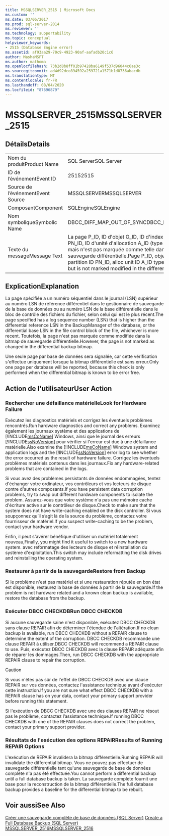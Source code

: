 ```yaml
---
title: MSSQLSERVER_2515 | Microsoft Docs
ms.custom: ''
ms.date: 03/06/2017
ms.prod: sql-server-2014
ms.reviewer: ''
ms.technology: supportability
ms.topic: conceptual
helpviewer_keywords:
- 2515 (Database Engine error)
ms.assetid: af93aa29-70c9-4923-90af-aafadb20c1c6
author: MashaMSFT
ms.author: mathoma
ms.openlocfilehash: 73b2d8b8ff01b97428ba6149f537d96044c6ae3c
ms.sourcegitcommit: ad4d92dce894592a259721a1571b1d8736abacdb
ms.translationtype: MT
ms.contentlocale: fr-FR
ms.lasthandoff: 08/04/2020
ms.locfileid: "87696879"
---
```

# <a name="mssqlserver_2515"></a><span data-ttu-id="b02f5-102">MSSQLSERVER_2515</span><span class="sxs-lookup"><span data-stu-id="b02f5-102">MSSQLSERVER_2515</span></span>
    
## <a name="details"></a><span data-ttu-id="b02f5-103">Détails</span><span class="sxs-lookup"><span data-stu-id="b02f5-103">Details</span></span>  
  
|||  
|-|-|  
|<span data-ttu-id="b02f5-104">Nom du produit</span><span class="sxs-lookup"><span data-stu-id="b02f5-104">Product Name</span></span>|<span data-ttu-id="b02f5-105">SQL Server</span><span class="sxs-lookup"><span data-stu-id="b02f5-105">SQL Server</span></span>|  
|<span data-ttu-id="b02f5-106">ID de l’événement</span><span class="sxs-lookup"><span data-stu-id="b02f5-106">Event ID</span></span>|<span data-ttu-id="b02f5-107">2515</span><span class="sxs-lookup"><span data-stu-id="b02f5-107">2515</span></span>|  
|<span data-ttu-id="b02f5-108">Source de l’événement</span><span class="sxs-lookup"><span data-stu-id="b02f5-108">Event Source</span></span>|<span data-ttu-id="b02f5-109">MSSQLSERVER</span><span class="sxs-lookup"><span data-stu-id="b02f5-109">MSSQLSERVER</span></span>|  
|<span data-ttu-id="b02f5-110">Composant</span><span class="sxs-lookup"><span data-stu-id="b02f5-110">Component</span></span>|<span data-ttu-id="b02f5-111">SQLEngine</span><span class="sxs-lookup"><span data-stu-id="b02f5-111">SQLEngine</span></span>|  
|<span data-ttu-id="b02f5-112">Nom symbolique</span><span class="sxs-lookup"><span data-stu-id="b02f5-112">Symbolic Name</span></span>|<span data-ttu-id="b02f5-113">DBCC_DIFF_MAP_OUT_OF_SYNC</span><span class="sxs-lookup"><span data-stu-id="b02f5-113">DBCC_DIFF_MAP_OUT_OF_SYNC</span></span>|  
|<span data-ttu-id="b02f5-114">Texte du message</span><span class="sxs-lookup"><span data-stu-id="b02f5-114">Message Text</span></span>|<span data-ttu-id="b02f5-115">La page P_ID, ID d'objet O_ID, ID d'index I_ID, ID de partition PN_ID, ID d'unité d'allocation A_ID (type TYPE) a été modifiée mais n'est pas marquée comme telle dans la bitmap de sauvegarde différentielle.</span><span class="sxs-lookup"><span data-stu-id="b02f5-115">Page P_ID, object ID O_ID, index ID I_ID, partition ID PN_ID, alloc unit ID A_ID type TYPE has been modified but is not marked modified in the differential backup bitmap.</span></span>|  
  
## <a name="explanation"></a><span data-ttu-id="b02f5-116">Explication</span><span class="sxs-lookup"><span data-stu-id="b02f5-116">Explanation</span></span>  
 <span data-ttu-id="b02f5-117">La page spécifiée a un numéro séquentiel dans le journal (LSN) supérieur au numéro LSN de référence différentiel dans le gestionnaire de sauvegarde de la base de données ou au numéro LSN de la base différentielle dans le bloc de contrôle des fichiers du fichier, selon celui qui est le plus récent.</span><span class="sxs-lookup"><span data-stu-id="b02f5-117">The page specified has a log sequence number (LSN) that is higher than the differential reference LSN in the BackupManager of the database, or the differential base LSN in the file control block of the file, whichever is more recent.</span></span> <span data-ttu-id="b02f5-118">Toutefois, la page n'est pas marquée comme modifiée dans la bitmap de sauvegarde différentielle.</span><span class="sxs-lookup"><span data-stu-id="b02f5-118">However, the page is not marked as changed in the differential backup bitmap.</span></span>  
  
 <span data-ttu-id="b02f5-119">Une seule page par base de données sera signalée, car cette vérification s'effectue uniquement lorsque la bitmap différentielle est sans erreur.</span><span class="sxs-lookup"><span data-stu-id="b02f5-119">Only one page per database will be reported, because this check is only performed when the differential bitmap is known to be error free.</span></span>  
  
## <a name="user-action"></a><span data-ttu-id="b02f5-120">Action de l'utilisateur</span><span class="sxs-lookup"><span data-stu-id="b02f5-120">User Action</span></span>  
  
### <a name="look-for-hardware-failure"></a><span data-ttu-id="b02f5-121">Rechercher une défaillance matérielle</span><span class="sxs-lookup"><span data-stu-id="b02f5-121">Look for Hardware Failure</span></span>  
 <span data-ttu-id="b02f5-122">Exécutez les diagnostics matériels et corrigez les éventuels problèmes rencontrés.</span><span class="sxs-lookup"><span data-stu-id="b02f5-122">Run hardware diagnostics and correct any problems.</span></span> <span data-ttu-id="b02f5-123">Examinez également les journaux système et des applications de [!INCLUDE[msCoName](../../includes/msconame-md.md)] Windows, ainsi que le journal des erreurs [!INCLUDE[ssNoVersion](../../includes/ssnoversion-md.md)] pour vérifier si l'erreur est due à une défaillance matérielle.</span><span class="sxs-lookup"><span data-stu-id="b02f5-123">Also examine the [!INCLUDE[msCoName](../../includes/msconame-md.md)] Windows system and application logs and the [!INCLUDE[ssNoVersion](../../includes/ssnoversion-md.md)] error log to see whether the error occurred as the result of hardware failure.</span></span> <span data-ttu-id="b02f5-124">Corrigez les éventuels problèmes matériels contenus dans les journaux.</span><span class="sxs-lookup"><span data-stu-id="b02f5-124">Fix any hardware-related problems that are contained in the logs.</span></span>  
  
 <span data-ttu-id="b02f5-125">Si vous avez des problèmes persistants de données endommagées, tentez d'échanger votre ordinateur, vos contrôleurs et vos lecteurs de disque contre d'autres composants.</span><span class="sxs-lookup"><span data-stu-id="b02f5-125">If you have persistent data corruption problems, try to swap out different hardware components to isolate the problem.</span></span> <span data-ttu-id="b02f5-126">Assurez-vous que votre système n'a pas une mémoire cache d'écriture active sur le contrôleur de disque.</span><span class="sxs-lookup"><span data-stu-id="b02f5-126">Check to make sure that the system does not have write-caching enabled on the disk controller.</span></span> <span data-ttu-id="b02f5-127">Si vous soupçonnez qu’il s’agit là de la source du problème, contactez votre fournisseur de matériel.</span><span class="sxs-lookup"><span data-stu-id="b02f5-127">If you suspect write-caching to be the problem, contact your hardware vendor.</span></span>  
  
 <span data-ttu-id="b02f5-128">Enfin, il peut s'avérer bénéfique d'utiliser un matériel totalement nouveau,</span><span class="sxs-lookup"><span data-stu-id="b02f5-128">Finally, you might find it useful to switch to a new hardware system.</span></span> <span data-ttu-id="b02f5-129">avec reformatage des lecteurs de disque et réinstallation du système d'exploitation.</span><span class="sxs-lookup"><span data-stu-id="b02f5-129">This switch may include reformatting the disk drives and reinstalling the operating system.</span></span>  
  
### <a name="restore-from-backup"></a><span data-ttu-id="b02f5-130">Restaurer à partir de la sauvegarde</span><span class="sxs-lookup"><span data-stu-id="b02f5-130">Restore from Backup</span></span>  
 <span data-ttu-id="b02f5-131">Si le problème n'est pas matériel et si une restauration réputée en bon état est disponible, restaurez la base de données à partir de la sauvegarde.</span><span class="sxs-lookup"><span data-stu-id="b02f5-131">If the problem is not hardware related and a known clean backup is available, restore the database from the backup.</span></span>  
  
### <a name="run-dbcc-checkdb"></a><span data-ttu-id="b02f5-132">Exécuter DBCC CHECKDB</span><span class="sxs-lookup"><span data-stu-id="b02f5-132">Run DBCC CHECKDB</span></span>  
 <span data-ttu-id="b02f5-133">Si aucune sauvegarde saine n'est disponible, exécutez DBCC CHECKDB sans clause REPAIR afin de déterminer l'étendue de l'altération.</span><span class="sxs-lookup"><span data-stu-id="b02f5-133">If no clean backup is available, run DBCC CHECKDB without a REPAIR clause to determine the extent of the corruption.</span></span> <span data-ttu-id="b02f5-134">DBCC CHECKDB recommande une clause REPAIR à utiliser.</span><span class="sxs-lookup"><span data-stu-id="b02f5-134">DBCC CHECKDB will recommend a REPAIR clause to use.</span></span> <span data-ttu-id="b02f5-135">Puis, exécutez DBCC CHECKDB avec la clause REPAIR adéquate afin de réparer les dommages.</span><span class="sxs-lookup"><span data-stu-id="b02f5-135">Then, run DBCC CHECKDB with the appropriate REPAIR clause to repair the corruption.</span></span>  
  
> [!CAUTION]  
>  <span data-ttu-id="b02f5-136">Si vous n'êtes pas sûr de l'effet de DBCC CHECKDB avec une clause REPAIR sur vos données, contactez l'assistance technique avant d'exécuter cette instruction.</span><span class="sxs-lookup"><span data-stu-id="b02f5-136">If you are not sure what effect DBCC CHECKDB with a REPAIR clause has on your data, contact your primary support provider before running this statement.</span></span>  
  
 <span data-ttu-id="b02f5-137">Si l'exécution de DBCC CHECKDB avec une des clauses REPAIR ne résout pas le problème, contactez l’assistance technique.</span><span class="sxs-lookup"><span data-stu-id="b02f5-137">If running DBCC CHECKDB with one of the REPAIR clauses does not correct the problem, contact your primary support provider.</span></span>  
  
### <a name="results-of-running-repair-options"></a><span data-ttu-id="b02f5-138">Résultats de l'exécution des options REPAIR</span><span class="sxs-lookup"><span data-stu-id="b02f5-138">Results of Running REPAIR Options</span></span>  
 <span data-ttu-id="b02f5-139">L'exécution de REPAIR invalidera la bitmap différentielle.</span><span class="sxs-lookup"><span data-stu-id="b02f5-139">Running REPAIR will invalidate the differential bitmap.</span></span> <span data-ttu-id="b02f5-140">Vous ne pouvez pas effectuer de sauvegarde différentielle tant qu'une sauvegarde de base de données complète n'a pas été effectuée.</span><span class="sxs-lookup"><span data-stu-id="b02f5-140">You cannot perform a differential backup until a full database backup is taken.</span></span> <span data-ttu-id="b02f5-141">La sauvegarde complète fournit une base pour la reconstruction de la bitmap différentielle.</span><span class="sxs-lookup"><span data-stu-id="b02f5-141">The full database backup provides a baseline for the differential bitmap to be rebuilt.</span></span>  
  
## <a name="see-also"></a><span data-ttu-id="b02f5-142">Voir aussi</span><span class="sxs-lookup"><span data-stu-id="b02f5-142">See Also</span></span>  
 <span data-ttu-id="b02f5-143">[Créer une sauvegarde complète de base de données &#40;SQL Server&#41;](../backup-restore/create-a-full-database-backup-sql-server.md) </span><span class="sxs-lookup"><span data-stu-id="b02f5-143">[Create a Full Database Backup &#40;SQL Server&#41;](../backup-restore/create-a-full-database-backup-sql-server.md) </span></span>  
 [<span data-ttu-id="b02f5-144">MSSQLSERVER_2516</span><span class="sxs-lookup"><span data-stu-id="b02f5-144">MSSQLSERVER_2516</span></span>](mssqlserver-2516-database-engine-error.md)  
  
  
